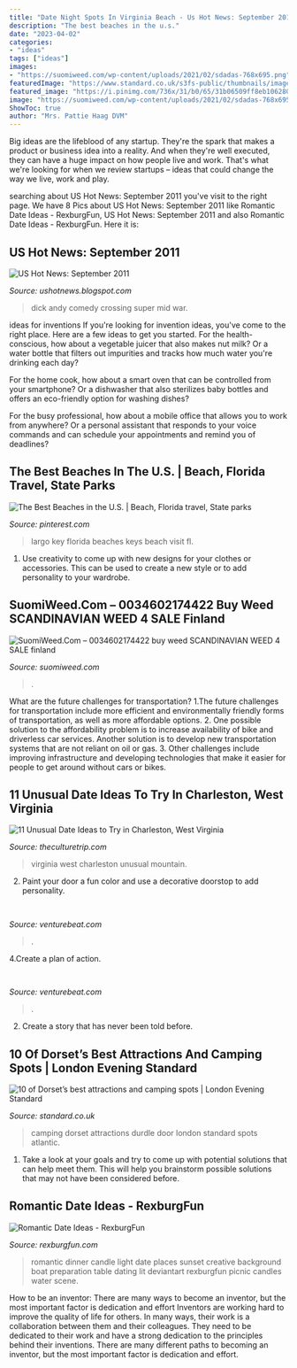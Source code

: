 ```yaml
---
title: "Date Night Spots In Virginia Beach - Us Hot News: September 2011"
description: "The best beaches in the u.s."
date: "2023-04-02"
categories:
- "ideas"
tags: ["ideas"]
images:
- "https://suomiweed.com/wp-content/uploads/2021/02/sdadas-768x695.png"
featuredImage: "https://www.standard.co.uk/s3fs-public/thumbnails/image/2016/04/05/16/durdledoordorset.jpg"
featured_image: "https://i.pinimg.com/736x/31/b0/65/31b06509ff8eb106280b02b5c98520eb--key-largo-florida-florida-keys.jpg"
image: "https://suomiweed.com/wp-content/uploads/2021/02/sdadas-768x695.png"
ShowToc: true
author: "Mrs. Pattie Haag DVM"
---
```



Big ideas are the lifeblood of any startup. They're the spark that makes a product or business idea into a reality. And when they're well executed, they can have a huge impact on how people live and work. That's what we're looking for when we review startups – ideas that could change the way we live, work and play.

	

		
searching about US Hot News: September 2011 you've visit to the right page. We have 8 Pics about US Hot News: September 2011 like Romantic Date Ideas - RexburgFun, US Hot News: September 2011 and also Romantic Date Ideas - RexburgFun. Here it is:
		
    
## US Hot News: September 2011

<img loading=lazy src="http://www.blogcdn.com/www.popeater.com/media/2011/05/andy-dick.200cf0514.jpg" onerror="this.onerror=null;this.src='https://tse3.mm.bing.net/th?id=OIP.CcUieC1WVSJwfyBHkggulQAAAA&amp;pid=15.1';" alt="US Hot News: September 2011">

_Source: ushotnews.blogspot.com_

>dick andy comedy crossing super mid war. 

	

ideas for inventions
If you're looking for invention ideas, you've come to the right place. Here are a few ideas to get you started.
For the health-conscious, how about a vegetable juicer that also makes nut milk? Or a water bottle that filters out impurities and tracks how much water you're drinking each day?

For the home cook, how about a smart oven that can be controlled from your smartphone? Or a dishwasher that also sterilizes baby bottles and offers an eco-friendly option for washing dishes?

For the busy professional, how about a mobile office that allows you to work from anywhere? Or a personal assistant that responds to your voice commands and can schedule your appointments and remind you of deadlines?

    
## The Best Beaches In The U.S. | Beach, Florida Travel, State Parks

<img loading=lazy src="https://i.pinimg.com/736x/31/b0/65/31b06509ff8eb106280b02b5c98520eb--key-largo-florida-florida-keys.jpg" onerror="this.onerror=null;this.src='https://tse3.mm.bing.net/th?id=OIP.qUqHrJlYVNpRo84LYm11XAHaEY&amp;pid=15.1';" alt="The Best Beaches in the U.S. | Beach, Florida travel, State parks">

_Source: pinterest.com_

>largo key florida beaches keys beach visit fl. 

	

1. Use creativity to come up with new designs for your clothes or accessories. This can be used to create a new style or to add personality to your wardrobe.

    
## SuomiWeed.Com – 0034602174422 Buy Weed SCANDINAVIAN WEED 4 SALE Finland

<img loading=lazy src="https://suomiweed.com/wp-content/uploads/2021/02/sdadas-768x695.png" onerror="this.onerror=null;this.src='https://tse2.mm.bing.net/th?id=OIP.NUX2hmG0Tg_MaGE9_sIZqwHaGs&amp;pid=15.1';" alt="SuomiWeed.Com – 0034602174422 buy weed SCANDINAVIAN WEED 4 SALE finland">

_Source: suomiweed.com_

>. 

	

What are the future challenges for transportation?
1.The future challenges for transportation include more efficient and environmentally friendly forms of transportation, as well as more affordable options. 
2. One possible solution to the affordability problem is to increase availability of bike and driverless car services. Another solution is to develop new transportation systems that are not reliant on oil or gas. 
3. Other challenges include improving infrastructure and developing technologies that make it easier for people to get around without cars or bikes.

    
## 11 Unusual Date Ideas To Try In Charleston, West Virginia

<img loading=lazy src="https://cdn.theculturetrip.com/wp-content/uploads/2018/02/1024px-autumn-colors-mountain-sunset_-_virginia_-_forestwander.jpg" onerror="this.onerror=null;this.src='https://tse3.mm.bing.net/th?id=OIP.e-cQUchrTvIkEvHeK7ijLgHaE8&amp;pid=15.1';" alt="11 Unusual Date Ideas to Try in Charleston, West Virginia">

_Source: theculturetrip.com_

>virginia west charleston unusual mountain. 

	

2. Paint your door a fun color and use a decorative doorstop to add personality.

    
## 

<img loading=lazy src="https://venturebeat.com/wp-content/uploads/2019/06/shopify-multi-language.png" onerror="this.onerror=null;this.src='https://tse1.mm.bing.net/th?id=OIP.n4dZNeAVb2jWCDcLpu6k4gHaEo&amp;pid=15.1';" alt="">

_Source: venturebeat.com_

>. 

	

4.Create a plan of action.

    
## 

<img loading=lazy src="https://venturebeat.com/wp-content/uploads/2019/09/Notary-flow-overview.png?w=800" onerror="this.onerror=null;this.src='https://tse1.mm.bing.net/th?id=OIP.sLjYG6WCsRHbQ2qNONr4iAHaCn&amp;pid=15.1';" alt="">

_Source: venturebeat.com_

>. 

	

2. Create a story that has never been told before.

    
## 10 Of Dorset’s Best Attractions And Camping Spots | London Evening Standard

<img loading=lazy src="https://www.standard.co.uk/s3fs-public/thumbnails/image/2016/04/05/16/durdledoordorset.jpg" onerror="this.onerror=null;this.src='https://tse3.mm.bing.net/th?id=OIP.Oo2aPwR2PtqWRMrOoyJOewHaE3&amp;pid=15.1';" alt="10 of Dorset’s best attractions and camping spots | London Evening Standard">

_Source: standard.co.uk_

>camping dorset attractions durdle door london standard spots atlantic. 

	

1. Take a look at your goals and try to come up with potential solutions that can help meet them. This will help you brainstorm possible solutions that may not have been considered before.

    
## Romantic Date Ideas - RexburgFun

<img loading=lazy src="http://rexburgfun.com/wp-content/uploads/2013/03/candle_light_dinner.jpg" onerror="this.onerror=null;this.src='https://tse2.mm.bing.net/th?id=OIP.pIZfWIQGnfiIyxMI6SQkegHaEK&amp;pid=15.1';" alt="Romantic Date Ideas - RexburgFun">

_Source: rexburgfun.com_

>romantic dinner candle light date places sunset creative background boat preparation table dating lit deviantart rexburgfun picnic candles water scene. 

	

How to be an inventor: There are many ways to become an inventor, but the most important factor is dedication and effort
Inventors are working hard to improve the quality of life for others. In many ways, their work is a collaboration between them and their colleagues. They need to be dedicated to their work and have a strong dedication to the principles behind their inventions. There are many different paths to becoming an inventor, but the most important factor is dedication and effort.

